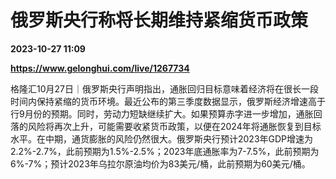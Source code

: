 # 俄罗斯央行称将长期维持紧缩货币政策

**2023-10-27 11:09**

**https://www.gelonghui.com/live/1267734**

格隆汇10月27日｜俄罗斯央行声明指出，通胀回归目标意味着经济将在很长一段时间内保持紧缩的货币环境。最近公布的第三季度数据显示，俄罗斯经济增速高于行9月份的预期。同时，劳动力短缺继续扩大。如果预算赤字进一步增加，通胀回落的风险将再次上升，可能需要收紧货币政策，以便在2024年将通胀恢复到目标水平。在中期，通货膨胀的风险仍然很大。俄罗斯央行预计2023年GDP增速为2.2%-2.7%，此前预期为1.5%-2.5%；2023年底通胀率为7-7.5%，此前预期为6%-7%；预计2023年乌拉尔原油均价为83美元/桶，此前预期为60美元/桶。